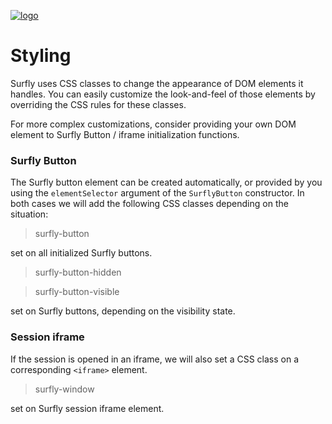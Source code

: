 <a href="https://www.surfly.com/">![logo](../images/logosmall.png)</a>
# Styling
Surfly uses CSS classes to change the appearance of DOM elements it handles. You can easily customize the look-and-feel of those elements by overriding the CSS rules for these classes.

For more complex customizations, consider providing your own DOM element to Surfly Button / iframe initialization functions.

### Surfly Button

The Surfly button element can be created automatically, or provided by you using the `elementSelector` argument of the `SurflyButton` constructor. In both cases we will add the following CSS classes depending on the situation:

> surfly-button

set on all initialized Surfly buttons.

> surfly-button-hidden

> surfly-button-visible

set on Surfly buttons, depending on the visibility state.

### Session iframe
If the session is opened in an iframe, we will also set a CSS class on a corresponding `<iframe>` element.

> surfly-window

set on Surfly session iframe element.
